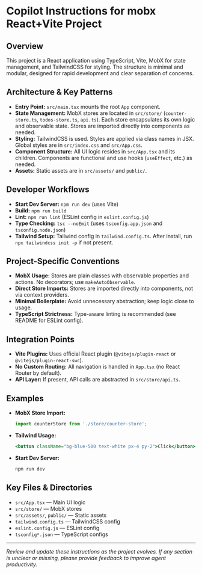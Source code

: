 # Copilot Instructions for mobx React+Vite Project

## Overview
This project is a React application using TypeScript, Vite, MobX for state management, and TailwindCSS for styling. The structure is minimal and modular, designed for rapid development and clear separation of concerns.

## Architecture & Key Patterns
- **Entry Point:** `src/main.tsx` mounts the root `App` component.
- **State Management:** MobX stores are located in `src/store/` (`counter-store.ts`, `todos-store.ts`, `api.ts`). Each store encapsulates its own logic and observable state. Stores are imported directly into components as needed.
- **Styling:** TailwindCSS is used. Styles are applied via class names in JSX. Global styles are in `src/index.css` and `src/App.css`.
- **Component Structure:** All UI logic resides in `src/App.tsx` and its children. Components are functional and use hooks (`useEffect`, etc.) as needed.
- **Assets:** Static assets are in `src/assets/` and `public/`.

## Developer Workflows
- **Start Dev Server:** `npm run dev` (uses Vite)
- **Build:** `npm run build`
- **Lint:** `npm run lint` (ESLint config in `eslint.config.js`)
- **Type Checking:** `tsc --noEmit` (uses `tsconfig.app.json` and `tsconfig.node.json`)
- **Tailwind Setup:** Tailwind config in `tailwind.config.ts`. After install, run `npx tailwindcss init -p` if not present.

## Project-Specific Conventions
- **MobX Usage:** Stores are plain classes with observable properties and actions. No decorators; use `makeAutoObservable`.
- **Direct Store Imports:** Stores are imported directly into components, not via context providers.
- **Minimal Boilerplate:** Avoid unnecessary abstraction; keep logic close to usage.
- **TypeScript Strictness:** Type-aware linting is recommended (see README for ESLint config).

## Integration Points
- **Vite Plugins:** Uses official React plugin (`@vitejs/plugin-react` or `@vitejs/plugin-react-swc`).
- **No Custom Routing:** All navigation is handled in `App.tsx` (no React Router by default).
- **API Layer:** If present, API calls are abstracted in `src/store/api.ts`.

## Examples
- **MobX Store Import:**
  ```ts
  import counterStore from './store/counter-store';
  ```
- **Tailwind Usage:**
  ```jsx
  <button className="bg-blue-500 text-white px-4 py-2">Click</button>
  ```
- **Start Dev Server:**
  ```sh
  npm run dev
  ```

## Key Files & Directories
- `src/App.tsx` — Main UI logic
- `src/store/` — MobX stores
- `src/assets/`, `public/` — Static assets
- `tailwind.config.ts` — TailwindCSS config
- `eslint.config.js` — ESLint config
- `tsconfig*.json` — TypeScript configs

---
_Review and update these instructions as the project evolves. If any section is unclear or missing, please provide feedback to improve agent productivity._
